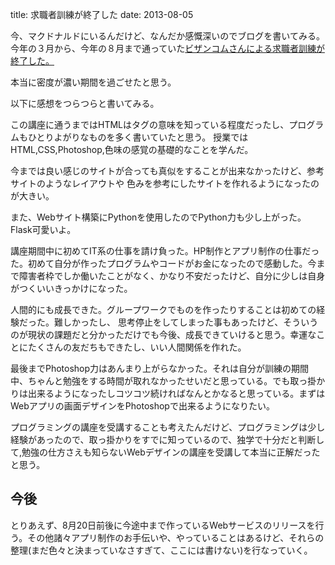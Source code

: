 title: 求職者訓練が終了した
date: 2013-08-05

今、マクドナルドにいるんだけど、なんだか感慨深いのでブログを書いてみる。今年の３月から、今年の８月まで通っていた<a href="http://www.bizan.com/own/index.asp?nc_id=">ビザンコムさんによる求職者訓練が終了した。</a>

本当に密度が濃い期間を過ごせたと思う。

以下に感想をつらつらと書いてみる。

この講座に通うまではHTMLはタグの意味を知っている程度だったし、プログラムもひとりよがりなものを多く書いていたと思う。 授業ではHTML,CSS,Photoshop,色味の感覚の基礎的なことを学んだ。

今までは良い感じのサイトが合っても真似をすることが出来なかったけど、参考サイトのようなレイアウトや
色みを参考にしたサイトを作れるようになったのが大きい。

また、Webサイト構築にPythonを使用したのでPython力も少し上がった。Flask可愛いよ。


講座期間中に初めてIT系の仕事を請け負った。HP制作とアプリ制作の仕事だった。初めて自分が作ったプログラムやコードがお金になったので感動した。今まで障害者枠でしか働いたことがなく、かなり不安だったけど、自分に少しは自身がつくいいきっかけになった。

人間的にも成長できた。グループワークでものを作ったりすることは初めての経験だった。難しかったし、
思考停止をしてしまった事もあったけど、そういうのが現状の課題だと分かっただけでも今後、成長できていけると思う。幸運なことにたくさんの友だちもできたし、いい人間関係を作れた。



最後までPhotoshop力はあんまり上がらなかった。それは自分が訓練の期間中、ちゃんと勉強をする時間が取れなかったせいだと思っている。でも取っ掛かりは出来るようになったしコツコツ続ければなんとかなると思っている。まずはWebアプリの画面デザインをPhotoshopで出来るようになりたい。


プログラミングの講座を受講することも考えたんだけど、プログラミングは少し経験があったので、取っ掛かりをすでに知っているので、独学で十分だと判断して,勉強の仕方さえも知らないWebデザインの講座を受講して本当に正解だったと思う。


## 今後

とりあえず、8月20日前後に今途中まで作っているWebサービスのリリースを行う。その他諸々アプリ制作のお手伝いや、やっていることはあるけど、それらの整理(まだ色々と決まっていなさすぎて、ここには書けない)を行なっていく。









